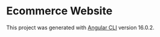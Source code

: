 # Ecommerce Website



This project was generated with [Angular CLI](https://github.com/angular/angular-cli) version 16.0.2.

